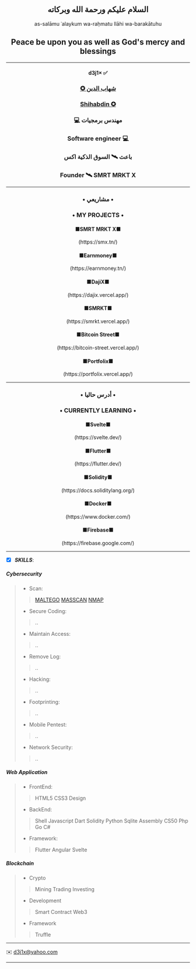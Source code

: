 <h2 align="center">  السلام عليكم ورحمة الله وبركاته </h2>

<p align="center">as-salāmu ʿalaykum wa-raḥmatu llāhi wa-barakātuhu </p>

<h2 align="center">  Peace be upon you as well as God's mercy and blessings </h1>

---

<h4 align="center"> d3j1× ✅</h4>


<h3  align="center"><a href="https://shihabdin.tn" target="_blank">✪ شهاب الدين</a></h3>

<h3  align="center"><a href="https://shihabdin.tn" target="_blank">Shihabdin ✪</a></h3>




  

<h3 align="center">💻 مهندس برمجيات</h3>



<h3 align="center">Software engineer 💻</h3>   

<h3 align="center">باعث 🛰 السوق الذكية اكس</h3>



<h3 align="center">Founder 🛰 SMRT MRKT X</h3>




-----

<h3 align="center"> • مشاريعي • </h3>

<h3 align="center"> • MY PROJECTS • </h3>

<h4 align="center">■SMRT MRKT X■</h4>
  
<p align="center">(https://smx.tn/)</p>

<h4 align="center">■Earnmoney■</h4>
  
<p align="center">(https://earnmoney.tn/)</p>
  
<h4 align="center">■DajiX■</h4>
  
<p align="center">(https://dajix.vercel.app/)</p>

<h4 align="center">■SMRKT■</h4>

<p align="center">(https://smrkt.vercel.app/)</p>

<h4 align="center">■Bitcoin Street■</h4>
  
<p align="center">(https://bitcoin-street.vercel.app/)</p>

<h4 align="center">■Portfolix■</h4>
  
<p align="center">(https://portfolix.vercel.app/)</p>


-----


<h3 align="center"> • أدرس حاليا • </h2>

<h3 align="center"> • CURRENTLY LEARNING • </h4>
  
<h4 align="center">■Svelte■</h3>
  
<p align="center">(https://svelte.dev/)</p>

<h4 align="center">■Flutter■</h3>

<p align="center">(https://flutter.dev/)</p>

<h4 align="center">■Solidity■</h4>
  
<p align="center">(https://docs.soliditylang.org/)</p>

<h4 align="center">■Docker■</h4>
  
<p align="center">(https://www.docker.com/)</p>

<h4 align="center">■Firebase■</h4>
  
<p align="center">(https://firebase.google.com/)</p>




-----

- [x] ***SKILLS***:

##### Cybersecurity


> - Scan:
>> [MALTEGO](https://www.maltego.com/)
>> [MASSCAN](https://github.com/robertdavidgraham/masscan)
>> [NMAP](https://nmap.org)
> - Secure Coding:
>> ..
> - Maintain Access:
>> ..  
> - Remove Log:
>> ..
> - Hacking:
>> ..
> - Footprinting:
>> .. 
> - Mobile Pentest:
>> ..
> - Network Security:
>> ..


##### Web Application 


> - FrontEnd:
>>HTML5 CSS3 Design
> - BackEnd:
>>Shell Javascript Dart Solidity Python Sqlite Assembly CS50 Php Go C#
> - Framework:
>>Flutter Angular  Svelte


##### Blockchain


> - Crypto
>> Mining Trading Investing
>
> - Development
>> Smart Contract  Web3
>
> - Framework 
>> Truffle


-----



✉️    <d3j1x@yahoo.com> 


-----




<!---
d3j1x/d3j1x is a ✨ special ✨ repository because its `README.md` (this file) appears on your GitHub profile.
You can click the Preview link to take a look at your changes.
--->
